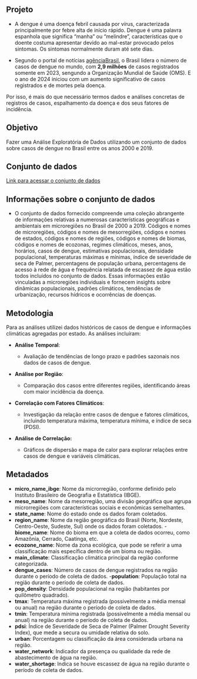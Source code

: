 ## **Projeto**

- A dengue é uma doença febril causada por vírus, caracterizada principalmente por febre alta de início rápido. Dengue é uma palavra espanhola que significa “manha” ou “melindre”, características que o doente costuma apresentar devido ao mal-estar provocado pelos sintomas. Os sintomas normalmente duram até sete dias.

- Segundo o portal de notícias [agênciaBrasil](https://agenciabrasil.ebc.com.br/saude/noticia/2023-12/brasil-e-pais-com-mais-casos-de-dengue-no-mundo-mostra-dados-da-oms), o Brasil lidera o número de casos de dengue no mundo, com **2,9 milhões** de casos registrados somente em 2023, sengundo a Organização Mundial de Saúde (OMS). E o ano de 2024 iniciou com um aumento significativo de casos registrados e de mortes pela doença.

Por isso, é mais do que necessário termos dados e análises concretas de registros de casos, espalhamento da doença e dos seus fatores de incidência.

## **Objetivo**

Fazer uma Análise Exploratória de Dados utilizando um conjunto de dados sobre casos de dengue no Brasil entre os anos 2000 e 2019.

## **Conjunto de dados**

[Link para acessar o conjunto de dados](https://www.kaggle.com/datasets/raomuhammadsaeedali/brazil-dengue-dataset-2000-2019/data?select=data_2000_2019.csv)

## **Informações sobre o conjunto de dados**

- O conjunto de dados fornecido compreende uma coleção abrangente de informações relativas a numerosas características geográficas e ambientais em microregiões no Brasil de 2000 a 2019. Códigos e nomes de microregiões, códigos e nomes de mesorregiões, códigos e nomes de estados, códigos e nomes de regiões, códigos e nomes de biomas, códigos e nomes de ecozonas, regimes climáticos, meses, anos, horários, casos de dengue, estimativas populacionais, densidade populacional, temperaturas máximas e mínimas, índice de severidade de seca de Palmer, percentagens de população urbana, percentagens de acesso à rede de água e frequência relatada de escassez de água estão todos incluídos no conjunto de dados. Essas informações estão vinculadas a microregiões individuais e fornecem insights sobre dinâmicas populacionais, padrões climáticos, tendências de urbanização, recursos hídricos e ocorrências de doenças.

## **Metodologia**

Para as análises utilizei dados históricos de casos de dengue e informações climáticas agregadas por estado. As análises incluíram:

- **Análise Temporal**:
  - Avaliação de tendências de longo prazo e padrões sazonais nos dados de casos de dengue.

- **Análise por Região**:
  - Comparação dos casos entre diferentes regiões, identificando áreas com maior incidência da doença.

- **Correlação com Fatores Climáticos**:
  - Investigação da relação entre casos de dengue e fatores climáticos, incluindo temperatura máxima, temperatura mínima, e índice de seca (PDSI).

- **Análise de Correlação:**
  - Gráficos de dispersão e mapa de calor para explorar relações entre casos de dengue e variáveis climáticas.

## **Metadados**

- **micro_name_ibge**: Nome da microrregião, conforme definido pelo Instituto Brasileiro de Geografia e Estatística (IBGE).
- **meso_name**: Nome da mesorregião, uma divisão geográfica que agrupa microrregiões com características sociais e econômicas semelhantes.
- **state_name**: Nome do estado onde os dados foram coletados.
- **region_name**: Nome da região geográfica do Brasil (Norte, Nordeste, Centro-Oeste, Sudeste, Sul) onde os dados foram coletados.
-**biome_name**: Nome do bioma em que a coleta de dados ocorreu, como Amazônia, Cerrado, Caatinga, etc.
- **ecozone_name**: Nome da zona ecológica, que pode se referir a uma classificação mais específica dentro de um bioma ou região.
- **main_climate**: Classificação climática principal da região conforme categorizada.
- **dengue_cases**: Número de casos de dengue registrados na região durante o período de coleta de dados.
-**population**: População total na região durante o período de coleta de dados.
- **pop_density**: Densidade populacional na região (habitantes por quilômetro quadrado).
- **tmax**: Temperatura máxima registrada (possivelmente a média mensal ou anual) na região durante o período de coleta de dados.
- **tmin**: Temperatura mínima registrada (possivelmente a média mensal ou anual) na região durante o período de coleta de dados.
- **pdsi**: Índice de Severidade de Seca de Palmer (Palmer Drought Severity Index), que mede a secura ou umidade relativa do solo.
- **urban**: Porcentagem ou classificação da área considerada urbana na região.
- **water_network**: Indicador da presença ou qualidade da rede de abastecimento de água na região.
- **water_shortage**: Indica se houve escassez de água na região durante o período de coleta de dados.
